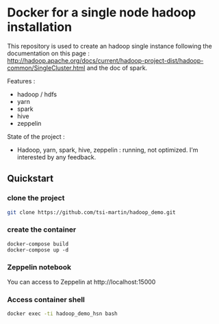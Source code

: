 Docker for a single node hadoop installation
============================================

This repository is used to create an hadoop single instance following the documentation on this page :
http://hadoop.apache.org/docs/current/hadoop-project-dist/hadoop-common/SingleCluster.html and the doc
of spark.

Features :

* hadoop / hdfs
* yarn
* spark
* hive
* zeppelin

State of the project :

* Hadoop, yarn, spark, hive, zeppelin : running, not optimized. I'm interested by any feedback.

Quickstart
----------

### clone the project

```bash
git clone https://github.com/tsi-martin/hadoop_demo.git
```

### create the container

```
docker-compose build
docker-compose up -d
```

### Zeppelin notebook

You can access to Zeppelin at http://localhost:15000

### Access container shell

```bash
docker exec -ti hadoop_demo_hsn bash


